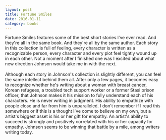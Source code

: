 ```yaml
---
layout: post
title: Fortune Smiles 
date: 2016-01-11
category: books
---
```

Fortune Smiles features some of the best short stories I've ever read. And they're all in the same book. And they're all by the same author. Each story in this collection is full of feeling, every character is written as a recognizable person, every character and every plot feel tightly wound up in each other. Not a moment after I finished one was I excited about what new direction Johnson would take me in with the next. <br/><br/>Although each story in Johnson's collection is slightly different, you can feel the same intellect behind them all. After only a few pages, it becomes easy to recognize whether he's writing about a woman with breast cancer, Korean refugees, a troubled tech support worker or a former Stasi prison officer, that Johnson makes it his mission to fully understand each of his characters. He is never writing in judgment. His ability to empathize with people close and far from him is unparalleled. I don't remember if I read this somewhere or if this is a thought I've come to believe on my own, but a artist's biggest asset is his or her gift for empathy. An artist's ability to succeed is strongly and positively correlated with his or her capacity for empathy. Johnson seems to be winning that battle by a mile, among writers writing today.
